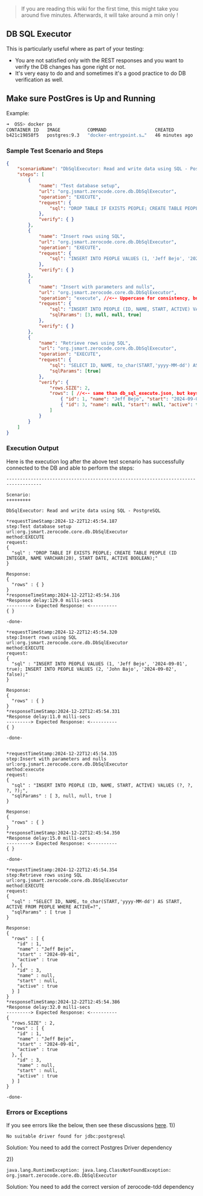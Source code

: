 > If you are reading this wiki for the first time, this might take you around five minutes.
> Afterwards, it will take around a min only !

## DB SQL Executor

This is particularly useful where as part of your testing:
- You are not satisfied only with the REST responses and you want to verify the DB changes has gone right or not. 
- It's very easy to do and and sometimes it's a good practice to do DB verification as well.

## Make sure PostGres is Up and Running
Example:
```bash
➜  OSS> docker ps                                            
CONTAINER ID   IMAGE          COMMAND                  CREATED          STATUS          PORTS                     NAMES
b421c19858f5   postgres:9.3   "docker-entrypoint.s…"   46 minutes ago   Up 46 minutes   0.0.0.0:35432->5432/tcp   compose-db-1
```

### Sample Test Scenario and Steps
```json
{
    "scenarioName": "DbSqlExecutor: Read and write data using SQL - PostgreSQL",
    "steps": [
        {
            "name": "Test database setup",
            "url": "org.jsmart.zerocode.core.db.DbSqlExecutor",
            "operation": "EXECUTE",
            "request": {
                "sql": "DROP TABLE IF EXISTS PEOPLE; CREATE TABLE PEOPLE (ID INTEGER, NAME VARCHAR(20), START DATE, ACTIVE BOOLEAN);"
            },
            "verify": { }
        },
        {
            "name": "Insert rows using SQL",
            "url": "org.jsmart.zerocode.core.db.DbSqlExecutor",
            "operation": "EXECUTE",
            "request": {
                "sql": "INSERT INTO PEOPLE VALUES (1, 'Jeff Bejo', '2024-09-01', true); INSERT INTO PEOPLE VALUES (2, 'John Bajo', '2024-09-02', false);"
            },
            "verify": { }
        },
        {
            "name": "Insert with parameters and nulls",
            "url": "org.jsmart.zerocode.core.db.DbSqlExecutor",
            "operation": "execute", //<-- Uppercase for consistency, but also allows lowercase
            "request": {
                "sql": "INSERT INTO PEOPLE (ID, NAME, START, ACTIVE) VALUES (?, ?, ?, ?);",
                "sqlParams": [3, null, null, true]
            },
            "verify": { }
        },
        {
            "name": "Retrieve rows using SQL",
            "url": "org.jsmart.zerocode.core.db.DbSqlExecutor",
            "operation": "EXECUTE",
            "request": {
                "sql": "SELECT ID, NAME, to_char(START,'yyyy-MM-dd') AS START, ACTIVE FROM PEOPLE WHERE ACTIVE=?",
                "sqlParams": [true]
            },
            "verify": {
				"rows.SIZE": 2,
                "rows": [ //<-- same than db_sql_execute.json, but keys in lowercase (postgres converts to lower)
                    { "id": 1, "name": "Jeff Bejo", "start": "2024-09-01", "active": true },
                    { "id": 3, "name": null, "start": null, "active": true }
                ]
            }
        }
    ]
}
```

### Execution Output
Here is the execution log after the above test scenario has successfully connected to the DB and able to perform the steps:
```text
-----------------------------------------------------------------------------------

Scenario:
+++++++++

DbSqlExecutor: Read and write data using SQL - PostgreSQL 

*requestTimeStamp:2024-12-22T12:45:54.187
step:Test database setup
url:org.jsmart.zerocode.core.db.DbSqlExecutor
method:EXECUTE
request:
{
  "sql" : "DROP TABLE IF EXISTS PEOPLE; CREATE TABLE PEOPLE (ID INTEGER, NAME VARCHAR(20), START DATE, ACTIVE BOOLEAN);"
} 

Response:
{
  "rows" : { }
}
*responseTimeStamp:2024-12-22T12:45:54.316 
*Response delay:129.0 milli-secs 
---------> Expected Response: <----------
{ } 
 
-done-

*requestTimeStamp:2024-12-22T12:45:54.320
step:Insert rows using SQL
url:org.jsmart.zerocode.core.db.DbSqlExecutor
method:EXECUTE
request:
{
  "sql" : "INSERT INTO PEOPLE VALUES (1, 'Jeff Bejo', '2024-09-01', true); INSERT INTO PEOPLE VALUES (2, 'John Bajo', '2024-09-02', false);"
} 

Response:
{
  "rows" : { }
}
*responseTimeStamp:2024-12-22T12:45:54.331 
*Response delay:11.0 milli-secs 
---------> Expected Response: <----------
{ } 
 
-done-


*requestTimeStamp:2024-12-22T12:45:54.335
step:Insert with parameters and nulls
url:org.jsmart.zerocode.core.db.DbSqlExecutor
method:execute
request:
{
  "sql" : "INSERT INTO PEOPLE (ID, NAME, START, ACTIVE) VALUES (?, ?, ?, ?);",
  "sqlParams" : [ 3, null, null, true ]
} 

Response:
{
  "rows" : { }
}
*responseTimeStamp:2024-12-22T12:45:54.350 
*Response delay:15.0 milli-secs 
---------> Expected Response: <----------
{ } 
 
-done-

*requestTimeStamp:2024-12-22T12:45:54.354
step:Retrieve rows using SQL
url:org.jsmart.zerocode.core.db.DbSqlExecutor
method:EXECUTE
request:
{
  "sql" : "SELECT ID, NAME, to_char(START,'yyyy-MM-dd') AS START, ACTIVE FROM PEOPLE WHERE ACTIVE=?",
  "sqlParams" : [ true ]
} 

Response:
{
  "rows" : [ {
    "id" : 1,
    "name" : "Jeff Bejo",
    "start" : "2024-09-01",
    "active" : true
  }, {
    "id" : 3,
    "name" : null,
    "start" : null,
    "active" : true
  } ]
}
*responseTimeStamp:2024-12-22T12:45:54.386 
*Response delay:32.0 milli-secs 
---------> Expected Response: <----------
{
  "rows.SIZE" : 2,
  "rows" : [ {
    "id" : 1,
    "name" : "Jeff Bejo",
    "start" : "2024-09-01",
    "active" : true
  }, {
    "id" : 3,
    "name" : null,
    "start" : null,
    "active" : true
  } ]
} 
 
-done-

```

### Errors or Exceptions
If you see errors like the below, then see these discussions [here](https://github.com/authorjapps/zerocode/pull/686).
1))
```text
No suitable driver found for jdbc:postgresql
```
Solution:
You need to add the correct Postgres Driver dependency

2))
```text
java.lang.RuntimeException: java.lang.ClassNotFoundException: org.jsmart.zerocode.core.db.DbSqlExecutor
```
Solution:
You need to add the correct version of zerocode-tdd dependency